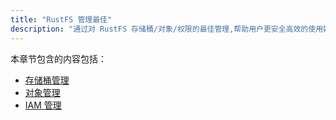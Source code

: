 ```yaml
---
title: "RustFS 管理最佳"
description: "通过对 RustFS 存储桶/对象/权限的最佳管理,帮助用户更安全高效的使用好 RustFS.​"
---
```


本章节包含的内容包括：

- [存储桶管理](./bucket/index.md)
- [对象管理](./object/index.md)
- [IAM 管理](../administration/iam/index.md)
